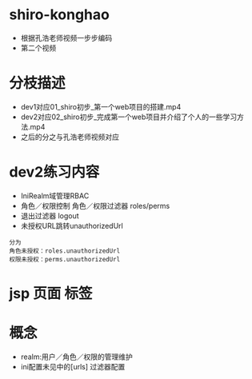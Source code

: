 # shiro-konghao
* 根据孔浩老师视频一步步编码
* 第二个视频
# 分枝描述
* dev1对应01_shiro初步_第一个web项目的搭建.mp4
* dev2对应02_shiro初步_完成第一个web项目并介绍了个人的一些学习方法.mp4
* 之后的分之与孔浩老师视频对应
# dev2练习内容
* IniRealm域管理RBAC
* 角色／权限控制 角色／权限过滤器 roles/perms
* 退出过滤器 logout
* 未授权URL跳转unauthorizedUrl

```
分为
角色未授权：roles.unauthorizedUrl
权限未授权：perms.unauthorizedUrl
```
# jsp 页面 标签

# 概念
* realm:用户／角色／权限的管理维护
* ini配置未见中的[urls] 过滤器配置